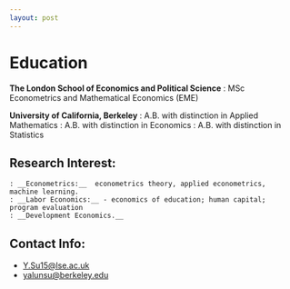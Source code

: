 ```yaml
---
layout: post
---
```


Education
==================
__The London School of Economics and Political Science__
	: MSc Econometrics and Mathematical Economics (EME)

__University of California, Berkeley__ 
	: A.B. with distinction in Applied Mathematics
	: A.B. with distinction in Economics
	: A.B. with distinction in Statistics

## Research Interest: 
	: __Econometrics:__  econometrics theory, applied econometrics, machine learning.
	: __Labor Economics:__ - economics of education; human capital; program evaluation
	: __Development Economics.__

## Contact Info:

+ <Y.Su15@lse.ac.uk>
+ <yalunsu@berkeley.edu>
